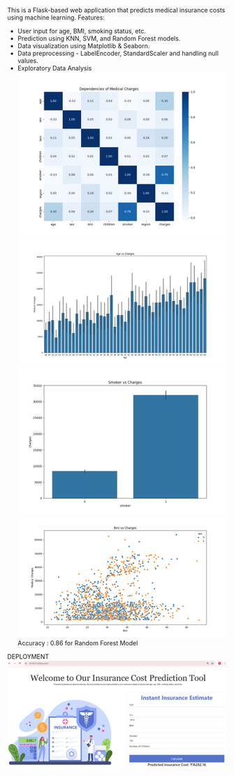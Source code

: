 This is a Flask-based web application that predicts medical insurance costs using machine learning.
Features:
- User input for age, BMI, smoking status, etc.
- Prediction using KNN, SVM, and Random Forest models.
- Data visualization using Matplotlib & Seaborn.
- Data preprocessing - LabelEncoder, StandardScaler and handling null values.
- Exploratory Data Analysis
![Heatmap](sampleImages/Cor.png)
![Age vs Charges ](sampleImages/AgevsCharges.png)
![Smoker vs Charges](sampleImages/SmokervsCharges.png)
![BMI vs Charges](sampleImages/BmivsCharges.png)
Accuracy : 0.86 for Random Forest Model

DEPLOYMENT
![App demo](sampleImages/demo.png)




